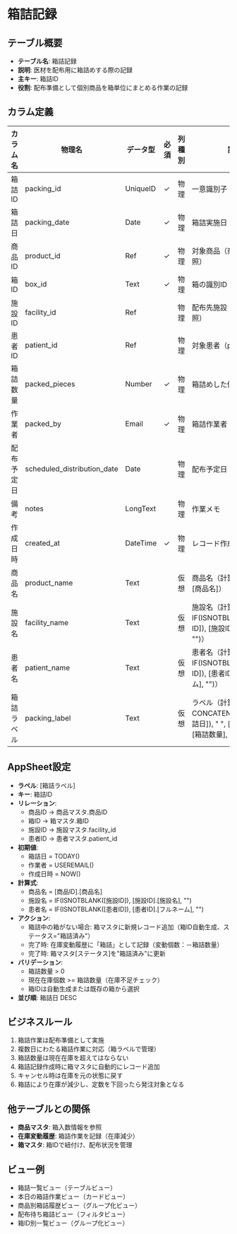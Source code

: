 # 箱詰記録

## テーブル概要
- **テーブル名**: 箱詰記録
- **説明**: 医材を配布用に箱詰めする際の記録
- **主キー**: 箱詰ID
- **役割**: 配布準備として個別商品を箱単位にまとめる作業の記録

## カラム定義

| カラム名 | 物理名 | データ型 | 必須 | 列種別 | 説明 |
|---------|--------|----------|------|--------|------|
| 箱詰ID | packing_id | UniqueID | ✓ | 物理 | 一意識別子（自動生成） |
| 箱詰日 | packing_date | Date | ✓ | 物理 | 箱詰実施日 |
| 商品ID | product_id | Ref | ✓ | 物理 | 対象商品（商品マスタ参照） |
| 箱ID | box_id | Text | ✓ | 物理 | 箱の識別ID |
| 施設ID | facility_id | Ref | | 物理 | 配布先施設（facilities参照） |
| 患者ID | patient_id | Ref | | 物理 | 対象患者（patients参照） |
| 箱詰数量 | packed_pieces | Number | ✓ | 物理 | 箱詰めした個数 |
| 作業者 | packed_by | Email | ✓ | 物理 | 箱詰作業者 |
| 配布予定日 | scheduled_distribution_date | Date | | 物理 | 配布予定日 |
| 備考 | notes | LongText | | 物理 | 作業メモ |
| 作成日時 | created_at | DateTime | ✓ | 物理 | レコード作成日時 |
| 商品名 | product_name | Text | | 仮想 | 商品名（計算式: [商品ID].[商品名]） |
| 施設名 | facility_name | Text | | 仮想 | 施設名（計算式: IF(ISNOTBLANK([施設ID]), [施設ID].[施設名], "")） |
| 患者名 | patient_name | Text | | 仮想 | 患者名（計算式: IF(ISNOTBLANK([患者ID]), [患者ID].[フルネーム], "")） |
| 箱詰ラベル | packing_label | Text | | 仮想 | ラベル（計算式: CONCATENATE(TEXT([箱詰日]), " ", [商品名], " ", [箱詰数量], "個")） |

## AppSheet設定
- **ラベル**: [箱詰ラベル]
- **キー**: 箱詰ID
- **リレーション**:
  - 商品ID → 商品マスタ.商品ID
  - 箱ID → 箱マスタ.箱ID
  - 施設ID → 施設マスタ.facility_id
  - 患者ID → 患者マスタ.patient_id
- **初期値**:
  - 箱詰日 = TODAY()
  - 作業者 = USEREMAIL()
  - 作成日時 = NOW()
- **計算式**:
  - 商品名 = [商品ID].[商品名]
  - 施設名 = IF(ISNOTBLANK([施設ID]), [施設ID].[施設名], "")
  - 患者名 = IF(ISNOTBLANK([患者ID]), [患者ID].[フルネーム], "")
- **アクション**:
  - 箱詰中の箱がない場合: 箱マスタに新規レコード追加（箱ID自動生成、ステータス="箱詰済み"）
  - 完了時: 在庫変動履歴に「箱詰」として記録（変動個数：－箱詰数量）
  - 完了時: 箱マスタ[ステータス]を"箱詰済み"に更新
- **バリデーション**:
  - 箱詰数量 > 0
  - 現在在庫個数 >= 箱詰数量（在庫不足チェック）
  - 箱IDは自動生成または既存の箱から選択
- **並び順**: 箱詰日 DESC

## ビジネスルール
1. 箱詰作業は配布準備として実施
2. 複数日にわたる箱詰作業に対応（箱ラベルで管理）
3. 箱詰数量は現在在庫を超えてはならない
4. 箱詰記録作成時に箱マスタに自動的にレコード追加
5. キャンセル時は在庫を元の状態に戻す
6. 箱詰により在庫が減少し、定数を下回ったら発注対象となる

## 他テーブルとの関係
- **商品マスタ**: 箱入数情報を参照
- **在庫変動履歴**: 箱詰作業を記録（在庫減少）
- **箱マスタ**: 箱IDで紐付け、配布状況を管理

## ビュー例
- 箱詰一覧ビュー（テーブルビュー）
- 本日の箱詰作業ビュー（カードビュー）
- 商品別箱詰履歴ビュー（グループ化ビュー）
- 配布待ち箱詰ビュー（フィルタビュー）
- 箱ID別一覧ビュー（グループ化ビュー）